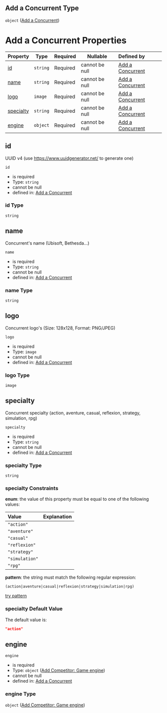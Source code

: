 ## Add a Concurrent Type

`object` ([Add a Concurrent](add-concurrent.md))

# Add a Concurrent Properties

| Property                | Type     | Required | Nullable       | Defined by                                                                                                           |
| :---------------------- | -------- | -------- | -------------- | :------------------------------------------------------------------------------------------------------------------- |
| [id](#id)               | `string` | Required | cannot be null | [Add a Concurrent](add-concurrent-properties-id.md "add-concurrent.json#/properties/id")                             |
| [name](#name)           | `string` | Required | cannot be null | [Add a Concurrent](add-concurrent-properties-name.md "add-concurrent.json#/properties/name")                         |
| [logo](#logo)           | `image`  | Required | cannot be null | [Add a Concurrent](add-concurrent-properties-logo.md "add-concurrent.json#/properties/logo")                         |
| [specialty](#specialty) | `string` | Required | cannot be null | [Add a Concurrent](add-concurrent-properties-specialty.md "add-concurrent.json#/properties/specialty")               |
| [engine](#engine)       | `object` | Required | cannot be null | [Add a Concurrent](add-concurrent-properties-add-competitor-game-engine.md "add-concurrent.json#/properties/engine") |

## id

UUID v4 (use <https://www.uuidgenerator.net/> to generate one)


`id`

-   is required
-   Type: `string`
-   cannot be null
-   defined in: [Add a Concurrent](add-concurrent-properties-id.md "add-concurrent.json#/properties/id")

### id Type

`string`

## name

Concurrent's name (Ubisoft, Bethesda...)


`name`

-   is required
-   Type: `string`
-   cannot be null
-   defined in: [Add a Concurrent](add-concurrent-properties-name.md "add-concurrent.json#/properties/name")

### name Type

`string`

## logo

Concurrent logo's (Size: 128x128, Format: PNG/JPEG)


`logo`

-   is required
-   Type: `image`
-   cannot be null
-   defined in: [Add a Concurrent](add-concurrent-properties-logo.md "add-concurrent.json#/properties/logo")

### logo Type

`image`

## specialty

Concurrent specialty (action, aventure, casual, reflexion, strategy, simulation, rpg)


`specialty`

-   is required
-   Type: `string`
-   cannot be null
-   defined in: [Add a Concurrent](add-concurrent-properties-specialty.md "add-concurrent.json#/properties/specialty")

### specialty Type

`string`

### specialty Constraints

**enum**: the value of this property must be equal to one of the following values:

| Value          | Explanation |
| :------------- | ----------- |
| `"action"`     |             |
| `"aventure"`   |             |
| `"casual"`     |             |
| `"reflexion"`  |             |
| `"strategy"`   |             |
| `"simulation"` |             |
| `"rpg"`        |             |

**pattern**: the string must match the following regular expression: 

```regexp
(action|aventure|casual|reflexion|strategy|simulation|rpg)
```

[try pattern](https://regexr.com/?expression=(action%7Caventure%7Ccasual%7Creflexion%7Cstrategy%7Csimulation%7Crpg) "try regular expression with regexr.com")

### specialty Default Value

The default value is:

```json
"action"
```

## engine




`engine`

-   is required
-   Type: `object` ([Add Competitor: Game engine](add-concurrent-properties-add-competitor-game-engine.md))
-   cannot be null
-   defined in: [Add a Concurrent](add-concurrent-properties-add-competitor-game-engine.md "add-concurrent.json#/properties/engine")

### engine Type

`object` ([Add Competitor: Game engine](add-concurrent-properties-add-competitor-game-engine.md))
